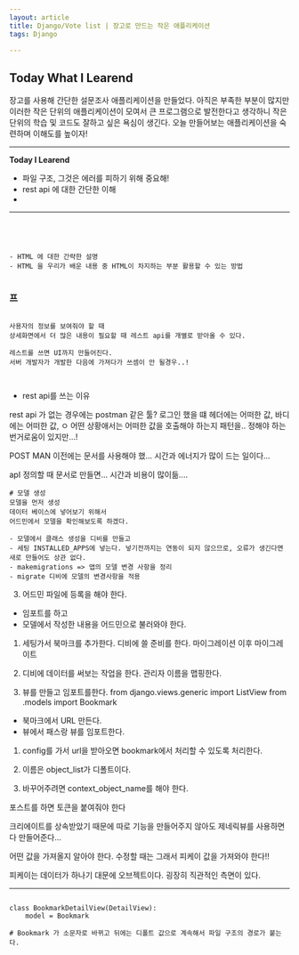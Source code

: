 ```yaml
---
layout: article
title: Django/Vote list | 장고로 만드는 작은 애플리케이션
tags: Django

---
```


## **Today What I Learend**  

장고를 사용해 간단한 설문조사 애플리케이션을 만들었다. 아직은 부족한 부분이 많지만 이러한 작은 단위의 애플리케이션이 모여서 큰 프로그램으로 발전한다고 생각하니 작은 단위의 학습 및 코드도 잘하고 싶은 욕심이 생긴다. 
오늘 만들어보는 애플리케이션을 숙련하며 이해도를 높이자!



---
**Today I Learend**
- 파일 구조, 그것은 에러를 피하기 위해 중요해!
- rest api 에 대한 간단한 이해
- 


---

```




- HTML 에 대한 간략한 설명
- HTML 을 우리가 배운 내용 중 HTML이 차지하는 부분 활용할 수 있는 방법


```



### 프


```

사용자의 정보를 보여줘야 할 때
상세화면에서 더 많은 내용이 필요할 때 레스트 api를 개별로 받아올 수 있다. 

레스트를 쓰면 UI까지 만들어진다. 
서버 개발자가 개발한 다음에 가져다가 쓰셈이 안 될경우..! 



```

- rest api를 쓰는 이유 

rest api 가 없는 경우에는 postman 같은 툴?
로그인 했을 떄 헤더에는 어떠한 값, 바디에는 어떠한 값, ㅇ
어떤 상황애서는 어떠한 값을 호출해야 하는지 패턴을.. 정해야 하는 번거로움이 있지만...! 


POST MAN 이전에는 문서를 사용해야 했...
시간과 에너지가 많이 드는 일이다...


apI 정의할 때 문서로 만들면...
시간과 비용이 많이듦....



```
# 모델 생성
모델을 먼저 생성
데이터 베이스에 넣어보기 위해서
어드민에서 모델을 확인해보도록 하겠다. 

- 모델에서 클래스 생성을 디비를 만들고
- 세팅 INSTALLED_APPS에 넣는다. 넣기전까지는 연동이 되지 않으므로, 오류가 생긴다면 새로 만들어도 상관 없다. 
- makemigrations => 앱의 모델 변경 사항을 정리
- migrate 디비에 모델의 변경사항을 적용

```


3. 어드민 파일에 등록을 해야 한다. 
-	임포트를 하고 
- 모델에서 작성한 내용을 어드민으로 불러와야 한다. 

1. 세팅가서 북마크를 추가한다. 
디비에 쓸 준비를 한다.
마이그레이션 이후 마이그레이트 

1. 디비에 데이터를 써보는 작업을 한다. 
관리자 이름을 맵핑한다. 


1. 뷰를 만들고 임포트를한다.
from django.views.generic import ListView
from .models import Bookmark

- 북마크에서 URL 만든다.
- 뷰에서 패스랑 뷰를 임포트한다. 


1. config를 가서 
url을 받아오면 bookmark에서 처리할 수 있도록 처리한다.

1. 이름은 object_list가 디폴트이다. 
2. 바꾸어주려면 context_object_name를 해야 한다. 


포스트를 하면 토큰을 붙여줘야 한다



크리에이트를 상속받았기 때문에 
따로 기능을 만들어주지 않아도
제네릭뷰를 사용하면 다 만들어준다...

어떤 값을 가져올지 알아야 한다.
수정할 때는 그래서 피케이 값을 가져와야 한다!!


피케이는 데이터가 하나기 대문에 오브젝트이다. 굉장히 직관적인 측면이 있다. 


---


```

class BookmarkDetailView(DetailView):
    model = Bookmark

# Bookmark 가 소문자로 바뀌고 뒤에는 디폴트 값으로 계속해서 파일 구조의 경로가 붙는다.


```


